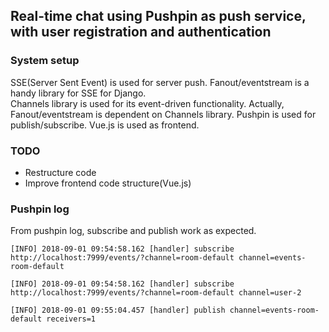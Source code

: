## Real-time chat using Pushpin as push service, with user registration and authentication

### System setup
SSE(Server Sent Event) is used for server push. Fanout/eventstream is a handy library for SSE for Django.  
Channels library is used for its event-driven functionality. Actually, Fanout/eventstream is dependent on Channels library.
Pushpin is used for publish/subscribe.
Vue.js is used as frontend.


### TODO
- Restructure code
- Improve frontend code structure(Vue.js)


### Pushpin log

From pushpin log, subscribe and publish work as expected.  
```
[INFO] 2018-09-01 09:54:58.162 [handler] subscribe http://localhost:7999/events/?channel=room-default channel=events-room-default

[INFO] 2018-09-01 09:54:58.162 [handler] subscribe http://localhost:7999/events/?channel=room-default channel=user-2

[INFO] 2018-09-01 09:55:04.457 [handler] publish channel=events-room-default receivers=1
```


